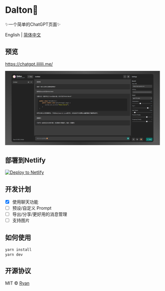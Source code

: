 # Dalton💬

✨一个简单的ChatGPT页面✨

English | [简体中文](./README_CN.md)

## 预览

https://chatgpt.ililili.me/

![preview](https://raw.githubusercontent.com/rryanchiu/resources/main/20231022224139.jpg)

## 部署到Netlify

[![Deploy to Netlify](https://www.netlify.com/img/deploy/button.svg)](https://app.netlify.com/start/deploy?repository=https://github.com/rryanchiu/smart-dalton)


## 开发计划

- [x] 使用聊天功能
- [ ] 预设/自定义 Prompt
- [ ] 导出/分享/更好用的消息管理
- [ ] 支持图片

## 如何使用

```
yarn install
yarn dev
```

## 开源协议

MIT © [Ryan](https://github.com/rryanchiu/smart-dalton/blob/main/LICENSE)